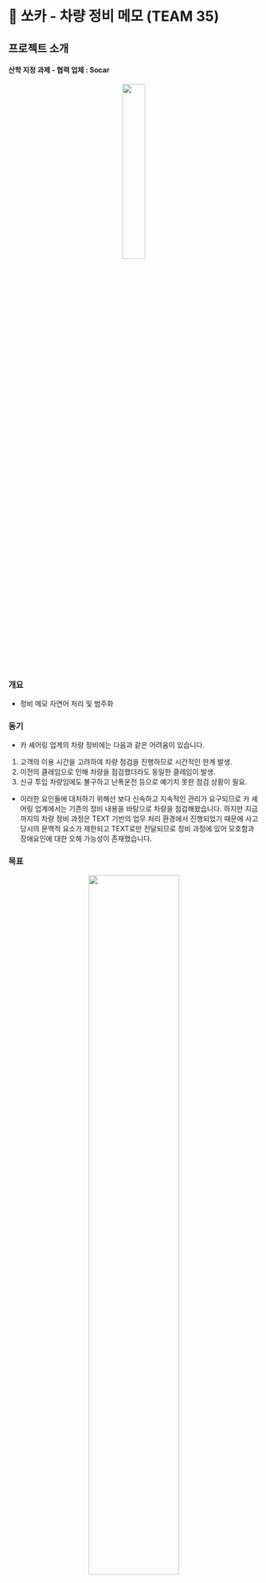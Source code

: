 

# 📝 쏘카 - 차량 정비 메모 (TEAM 35)

## 프로젝트 소개
#### 산학 지정 과제 - 협력 업체 :  Socar
<center><img src="https://user-images.githubusercontent.com/47061005/113650646-8511dd00-96cb-11eb-9883-3e0f5057641a.png" width="30%" height="30%"></center>

### 개요
  - 정비 메모 자연어 처리 및 범주화  
 
### 동기   
  - 카 셰어링 업계의 차량 정비에는 다음과 같은 어려움이 있습니다.
1) 고객의 이용 시간을 고려하여 차량 점검을 진행하므로 시간적인 한계 발생.
2) 이전의 클레임으로 인해 차량을 점검했더라도 동일한 클레임이 발생.
3) 신규 투입 차량임에도 불구하고 난폭운전 등으로 예기치 못한 점검 상황이 필요.

 - 이러한 요인들에 대처하기 위해선 보다 신속하고 지속적인 관리가 요구되므로 카 셰어링 업계에서는 기존의 정비 내용을 바탕으로 차량을 점검해왔습니다. 하지만 지금까지의 차량 정비 과정은 TEXT 기반의 업무 처리 환경에서 진행되었기 때문에 사고 당시의 문맥적 요소가 제한되고 TEXT로만 전달되므로 정비 과정에 있어 모호함과 장애요인에 대한 오해 가능성이 존재했습니다.



### 목표   
<center><img src="https://user-images.githubusercontent.com/47061005/113654986-ffdef600-96d3-11eb-83ad-b7581a392186.png" width="60%" height="60%"></center>


 - 저희는 기존의 정비 메모를 자연어 처리하여 정비 내용을 보다 일반화하여 범주화된 틀을 마련하고자 합니다.
어떤 문제가 어떻게 조치되었는지 정비 내용을 범주화하고 이를 통계적으로 산출할 수 있도록 하여 차량 점검의 정확도를 높일 것입니다.   
정규화와 일반화를 위해 요구되는 주요 로직은 다음과 같습니다.
 1) 수리내역 카테고리의 재정의   
  : 기존 수리 내역에는 여러 가지 요인을 가져 특정 장애요인을 대표하지 못하는 불명확한 카테고리가 있었습니다.
저희는 이를 제거하고 1level의 장애 요인을 가진 수리 내역을 토대로 키워드를 추출하여 기존의 모호한 수리내역을 분석하고 새로운 카테고리를 정의하고자 합니다.
 2) 정비 로직의 일반화     
  : 장애요인과 관련하여 실무에서 존재하는 다양한 표현들을 묶어 관련도 높은 장애 요인을 판단하도록 합니다. 이를 통해 일반 상담원이 상담 내용을 토대로 장애 요인을 분석할 수 있도록 합니다.
  더불어 해당 장애요인의 처리 과정을 일련화화해 숙련도가 상승되기 전의 신입사원이 처리과정에서의 직관적인 이해를 도울 수 있도록 합니다.



## 팀 소개

**팀장**   
```
조혜영 
학번 : 20175168
Email : hyeyoung3863@kookmin.ac.kr
역할 : 장애 요인 진단 및 Transaction 분석 모델 생성
```
**팀원**    
```
이하영 
학번 : 20185290    
Email : hyeyoung3863@kookmin.ac.kr
역할 : 카테고리 범주화 및 Re-categorization 모델 생성 
```


**팀페이지 주소** -> <https://kookmin-sw.github.io/capstone-2021-35>
